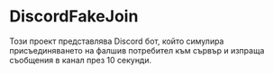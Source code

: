 # DiscordFakeJoin
Този проект представлява Discord бот, който симулира присъединяването на фалшив потребител към сървър и изпраща съобщения в канал през 10 секунди.
